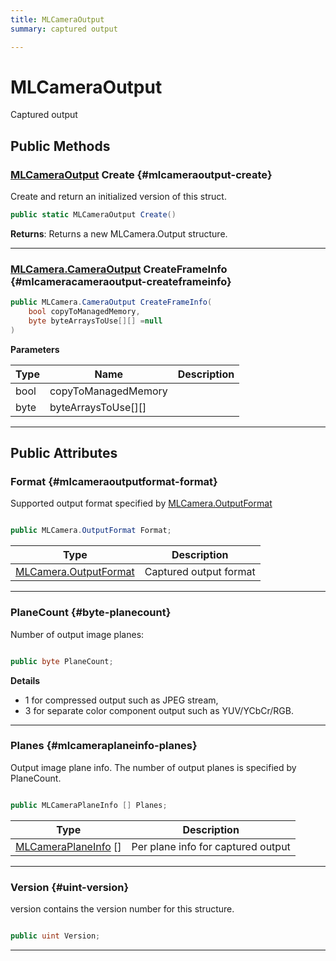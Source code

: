 ```yaml
---
title: MLCameraOutput
summary: captured output 

---
```


# MLCameraOutput




Captured output   





## Public Methods

### [MLCameraOutput](/versioned_docs/version-22-May-2023/unity-api/api/UnityEngine.XR.MagicLeap/MLCameraBase/NativeBindings/UnityEngine.XR.MagicLeap.MLCameraBase.NativeBindings.MLCameraOutput.md) Create {#mlcameraoutput-create}

Create and return an initialized version of this struct. 

```csharp
public static MLCameraOutput Create()
```






**Returns**: Returns a new MLCamera.Output structure.



-----------

### [MLCamera.CameraOutput](/versioned_docs/version-22-May-2023/unity-api/api/UnityEngine.XR.MagicLeap/MLCameraBase/UnityEngine.XR.MagicLeap.MLCameraBase.CameraOutput.md) CreateFrameInfo {#mlcameracameraoutput-createframeinfo}

```csharp
public MLCamera.CameraOutput CreateFrameInfo(
    bool copyToManagedMemory,
    byte byteArraysToUse[][] =null
)
```


**Parameters**

| Type | Name  | Description  | 
|--|--|--|
| bool |copyToManagedMemory||
| byte |byteArraysToUse[][]||






-----------

## Public Attributes

### Format {#mlcameraoutputformat-format}

Supported output format specified by [MLCamera.OutputFormat](/versioned_docs/version-22-May-2023/unity-api/api/UnityEngine.XR.MagicLeap/MLCameraBase/UnityEngine.XR.MagicLeap.MLCameraBase.md#enums-outputformat)

```csharp

public MLCamera.OutputFormat Format;

```

| Type | Description  | 
|--|--|
| [MLCamera.OutputFormat](/versioned_docs/version-22-May-2023/unity-api/api/UnityEngine.XR.MagicLeap/MLCameraBase/UnityEngine.XR.MagicLeap.MLCameraBase.md#enums-outputformat) | Captured output format  |





-----------

### PlaneCount {#byte-planecount}

Number of output image planes: 

```csharp

public byte PlaneCount;

```


**Details**



* 1 for compressed output such as JPEG stream,
* 3 for separate color component output such as  YUV/YCbCr/RGB. 





-----------

### Planes {#mlcameraplaneinfo-planes}

Output image plane info. The number of output planes is specified by PlaneCount. 

```csharp

public MLCameraPlaneInfo [] Planes;

```

| Type | Description  | 
|--|--|
| [MLCameraPlaneInfo](/versioned_docs/version-22-May-2023/unity-api/api/UnityEngine.XR.MagicLeap/MLCameraBase/NativeBindings/UnityEngine.XR.MagicLeap.MLCameraBase.NativeBindings.MLCameraPlaneInfo.md) [] | Per plane info for captured output  |





-----------

### Version {#uint-version}

version contains the version number for this structure. 

```csharp

public uint Version;

```






-----------


